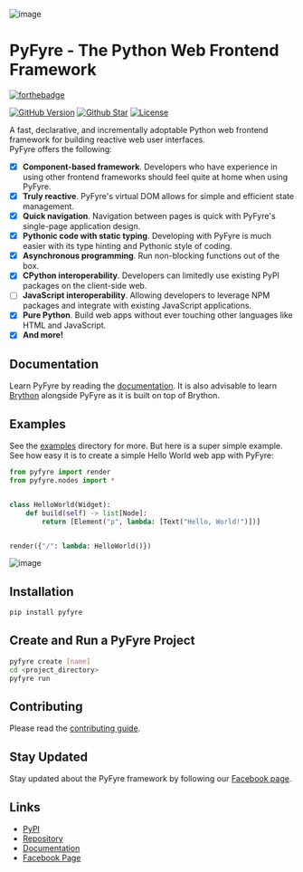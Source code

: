 ![image](https://user-images.githubusercontent.com/64759159/151080177-2b2ab45a-86e5-4746-b92f-6c4edd1aaa8f.png)

# PyFyre - The Python Web Frontend Framework
[![forthebadge](https://forthebadge.com/images/badges/made-with-python.svg)](https://forthebadge.com)

[![GitHub Version](https://img.shields.io/github/release/pyfyre/pyfyre.svg?style=for-the-badge)](https://github.com/pyfyre/pyfyre/releases)
[![Github Star](https://img.shields.io/github/stars/pyfyre/pyfyre.svg?style=for-the-badge)](https://github.com/pyfyre/pyfyre/stargazers) 
[![License](https://img.shields.io/github/license/pyfyre/pyfyre.svg?style=for-the-badge)](https://github.com/pyfyre/pyfyre/blob/main/LICENSE)

A fast, declarative, and incrementally adoptable Python web frontend framework for building reactive web user interfaces.  
PyFyre offers the following:
- [x] **Component-based framework**. Developers who have experience in using other frontend frameworks should feel quite at home when using PyFyre.
- [x] **Truly reactive**. PyFyre's virtual DOM allows for simple and efficient state management.
- [x] **Quick navigation**. Navigation between pages is quick with PyFyre's single-page application design.
- [x] **Pythonic code with static typing**. Developing with PyFyre is much easier with its type hinting and Pythonic style of coding.
- [x] **Asynchronous programming**. Run non-blocking functions out of the box.
- [x] **CPython interoperability**. Developers can limitedly use existing PyPI packages on the client-side web.
- [ ] **JavaScript interoperability**. Allowing developers to leverage NPM packages and integrate with existing JavaScript applications.
- [x] **Pure Python**. Build web apps without ever touching other languages like HTML and JavaScript.
- [x] **And more!**

## Documentation
Learn PyFyre by reading the [documentation](https://pyfyre.netlify.app/).
It is also advisable to learn [Brython](https://www.brython.info/) alongside PyFyre as it is built on top of Brython.

## Examples
See the [examples](examples) directory for more. But here is a super simple example.  
See how easy it is to create a simple Hello World web app with PyFyre:
```py
from pyfyre import render
from pyfyre.nodes import *


class HelloWorld(Widget):
	def build(self) -> list[Node]:
		return [Element("p", lambda: [Text("Hello, World!")])]


render({"/": lambda: HelloWorld()})
```
![image](https://user-images.githubusercontent.com/64759159/111881940-d80e4380-89ed-11eb-9ffc-d607d80896fb.png)

## Installation
```bash
pip install pyfyre
```

## Create and Run a PyFyre Project
```bash
pyfyre create [name]
cd <project_directory>
pyfyre run
```

## Contributing
Please read the [contributing guide](CONTRIBUTING.md).

## Stay Updated
Stay updated about the PyFyre framework by following our [Facebook page](https://www.facebook.com/pyfyreframework/).

## Links
- [PyPI](https://pypi.org/project/pyfyre/)
- [Repository](https://github.com/pyfyre/pyfyre)
- [Documentation](https://pyfyre.netlify.app/)
- [Facebook Page](https://www.facebook.com/pyfyreframework/)
